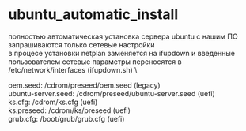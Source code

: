 # ubuntu_automatic_install
полностью автоматическая установка сервера ubuntu с нашим ПО \
запрашиваются только сетевые настройки \
в процесе установки netplan заменяется на ifupdown и введенные пользователем сетевые параметры переносятся в /etc/network/interfaces (ifupdown.sh) \

oem.seed: /cdrom/preseed/oem.seed (legacy) \
ubuntu-server.seed: /cdrom/preseed/ubuntu-server.seed (uefi) \
ks.cfg: /cdrom/ks.cfg (uefi) \
ks.preseed: /cdrom/ks/preseed (uefi) \
grub.cfg: /boot/grub/grub.cfg (uefi)
